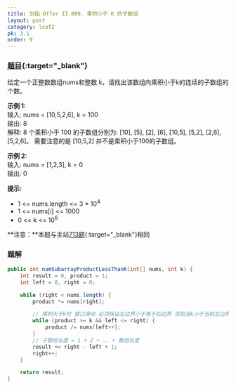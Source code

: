 ```yaml
---
title: 剑指 Offer II 009. 乘积小于 K 的子数组
layout: post
category: lcof2
pk: 3.1
order: 9
---
```


### [题目](https://leetcode-cn.com/problems/ZVAVXX/){:target="_blank"}

给定一个正整数数组nums和整数 k，请找出该数组内乘积小于k的连续的子数组的个数。

**示例 1:**  
输入: nums = [10,5,2,6], k = 100  
输出: 8  
解释: 
8 个乘积小于 100 的子数组分别为: [10], [5], [2], [6], [10,5], [5,2], [2,6], [5,2,6]。
需要注意的是 [10,5,2] 并不是乘积小于100的子数组。

**示例 2:**  
输入: nums = [1,2,3], k = 0  
输出: 0

**提示:**
- 1 <= nums.length <= 3 * 10<sup>4</sup>
- 1 <= nums[i] <= 1000
- 0 <= k <= 10<sup>6</sup>

**注意：**本题与主站[713题](https://leetcode-cn.com/problems/subarray-product-less-than-k/){:target="_blank"}相同

### 题解

```java
public int numSubarrayProductLessThanK(int[] nums, int k) {
    int result = 0, product = 1;
    int left = 0, right = 0;

    while (right < nums.length) {
        product *= nums[right];

        // 乘积大于k时 窗口滑动 必须保证左边界小于等于右边界 否则当k小于当前左边界时会越界
        while (product >= k && left <= right) {
            product /= nums[left++];
        }
        // 子数组长度 = 1 + 2 + .. + 数组长度
        result += right - left + 1;
        right++;
    }

    return result;
}
```